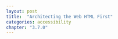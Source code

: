 ```yaml
---
layout: post
title:  "Architecting the Web HTML First"
categories: accessibility  
chapter: "3.7.0"
---
```


